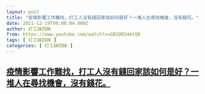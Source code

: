 ```yaml
---
layout: post
title: "疫情影響工作難找，打工人沒有錢回家該如何是好？一堆人在尋找機會，沒有錢花。"
date: 2021-12-19T09:00:04.000Z
author: 打工妹四妹
from: https://www.youtube.com/watch?v=GB3OR24mtQ0
tags: [ 打工妹四妹 ]
categories: [ 打工妹四妹 ]
---
```

<!--1639904404000-->
[疫情影響工作難找，打工人沒有錢回家該如何是好？一堆人在尋找機會，沒有錢花。](https://www.youtube.com/watch?v=GB3OR24mtQ0)
------

<div>

</div>
